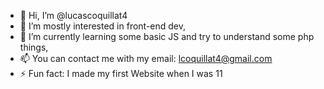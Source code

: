 - 👋 Hi, I’m @lucascoquillat4
- 👀 I’m mostly interested in front-end dev,
- 🌱 I’m currently learning some basic JS and try to understand some php things,
- 📫 You can contact me with my email: lcoquillat4@gmail.com
- ⚡ Fun fact: I made my first Website when I was 11

<!---
lucascoquillat4/lucascoquillat4 is a ✨ special ✨ repository because its `README.md` (this file) appears on your GitHub profile.
You can click the Preview link to take a look at your changes.
--->
